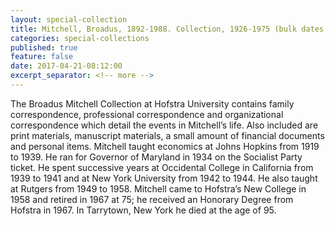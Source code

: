 ```yaml
---
layout: special-collection
title: Mitchell, Broadus, 1892-1988. Collection, 1926-1975 (bulk dates 1926-1941, 1957-1958). 6.0 cubic ft.
categories: special-collections
published: true
feature: false
date: 2017-04-21-08:12:00
excerpt_separator: <!-- more -->
---
```

The Broadus Mitchell Collection at Hofstra University contains family correspondence, professional correspondence and organizational correspondence which detail the events in Mitchell’s life. Also included are print materials, manuscript materials, a small amount of financial documents and personal items. Mitchell taught economics at Johns Hopkins from 1919 to 1939. He ran for Governor of Maryland in 1934 on the Socialist Party ticket. He spent successive years at Occidental College in California from 1939 to 1941 and at New York University from 1942 to 1944. He also taught at Rutgers from 1949 to 1958. Mitchell came to Hofstra’s New College in 1958 and retired in 1967 at 75; he received an Honorary Degree from Hofstra in 1967. In Tarrytown, New York he died at the age of 95.
<!-- more -->

